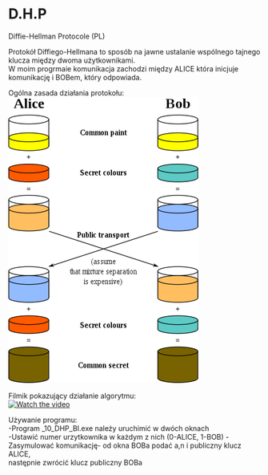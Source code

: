 # D.H.P
Diffie-Hellman Protocole (PL)

Protokół Diffiego-Hellmana to sposób na jawne ustalanie wspólnego tajnego klucza między dwoma użytkownikami.  
W moim progrmaie komunikacja zachodzi między ALICE która inicjuje komunikację i BOBem, który odpowiada.  
  
Ogólna zasada działania protokołu:  
![](380px-Diffie-Hellman_Key_Exchange.png)
  
Filmik pokazujący działanie algorytmu:  
[![Watch the video](https://img.youtube.com/vi/siRUU4i48wE/maxresdefault.jpg)](https://youtu.be/siRUU4i48wE)
  
Używanie programu:  
-Program _10_DHP_BI.exe należy uruchimić w dwóch oknach  
-Ustawić numer urzytkownika w każdym z nich (0-ALICE, 1-BOB)
-Zasymulować komunikację- od okna BOBa podać a,n i publiczny klucz ALICE,  
  następnie zwrócić klucz publiczny BOBa
